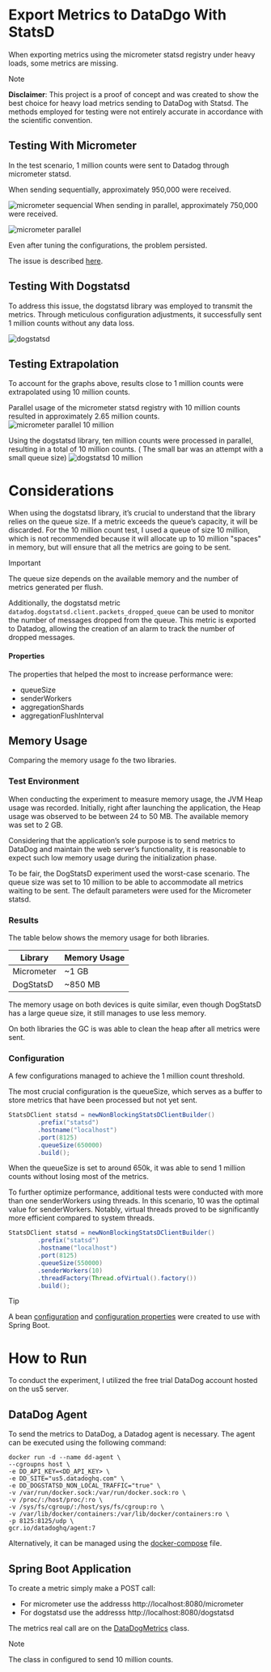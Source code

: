 # Export Metrics to DataDgo With StatsD

When exporting metrics using the micrometer statsd registry under heavy loads, some metrics are missing.

> [!NOTE]
> **Disclaimer**: This project is a proof of concept and was created to show the best choice for heavy load metrics
> sending to DataDog with Statsd. The methods employed for testing were not entirely accurate in accordance with the scientific convention.

## Testing With Micrometer

In the test scenario, 1 million counts were sent to Datadog through micrometer statsd.

When sending sequentially, approximately 950,000 were received.

![micrometer sequencial](micrometer-sequencial.png)
When sending in parallel, approximately 750,000 were received.

![micrometer parallel](micrometer-parallel.png)

Even after tuning the configurations, the problem persisted.

The issue is described [here](https://github.com/micrometer-metrics/micrometer/issues/2908).

## Testing With Dogstatsd

To address this issue, the dogstatsd library was employed to transmit the metrics. Through meticulous configuration
adjustments, it successfully sent 1 million counts without any data loss.

![dogstatsd](dogstatsd.png)

## Testing Extrapolation

To account for the graphs above, results close to 1 million counts were extrapolated using 10 million counts.

Parallel usage of the micrometer statsd registry with 10 million counts resulted in approximately 2.65 million counts.
![micrometer parallel 10 million](micrometer-10million.png)

Using the dogstatsd library, ten million counts were processed in parallel, resulting in a total of 10 million counts. (
The small bar was an attempt with a small queue size)
![dogstatsd 10 million](dogstatsd-10million.png)

# Considerations

When using the dogstatsd library, it’s crucial to understand that the library relies on the queue size. If a metric
exceeds the queue’s capacity, it will be discarded.
For the 10 million count test, I used a queue of size 10 million, which is not recommended because it will allocate up
to 10 million "spaces" in memory, but will ensure that all the metrics are going to be sent.

> [!IMPORTANT]
> The queue size depends on the available memory and the number of metrics generated per flush.

Additionally, the dogstatsd metric `datadog.dogstatsd.client.packets_dropped_queue` can be used to monitor the number of
messages dropped from the queue. This metric is exported to Datadog, allowing the creation of an alarm to track the
number of dropped messages.

#### Properties

The properties that helped the most to increase performance were:

- queueSize
- senderWorkers
- aggregationShards
- aggregationFlushInterval

## Memory Usage

Comparing the memory usage fo the two libraries.

### Test Environment

When conducting the experiment to measure memory usage, the JVM Heap usage was recorded. Initially, right after
launching the application, the Heap usage was observed to be between 24 to 50 MB. The available memory was set to 2 GB.

Considering that the application’s sole purpose is to send metrics to DataDog and maintain the web server’s
functionality, it is reasonable to expect such low memory usage during the initialization phase.

To be fair, the DogStatsD experiment used the worst-case scenario. The queue size was set to 10 million to be able to
accommodate all metrics waiting to be sent. The default parameters were used for the Micrometer statsd.

### Results

The table below shows the memory usage for both libraries.

| Library    | Memory Usage |
|------------|--------------|
| Micrometer | ~1 GB        |
| DogStatsD  | ~850 MB      |

The memory usage on both devices is quite similar, even though DogStatsD has a large queue size, it still manages to use
less memory.

On both libraries the GC is was able to clean the heap after all metrics were sent.

### Configuration

A few configurations managed to achieve the 1 million count threshold.

The most crucial configuration is the queueSize, which serves as a buffer to store metrics that have been processed but
not yet sent.

```java
StatsDClient statsd = newNonBlockingStatsDClientBuilder()
        .prefix("statsd")
        .hostname("localhost")
        .port(8125)
        .queueSize(650000)
        .build();
```

When the queueSize is set to around 650k, it was able to send 1 million counts without losing most of the metrics.

To further optimize performance, additional tests were conducted with more than one senderWorkers using threads. In this
scenario, 10 was the optimal value for senderWorkers. Notably, virtual threads proved to be significantly more efficient
compared to system threads.

```java
StatsDClient statsd = newNonBlockingStatsDClientBuilder()
        .prefix("statsd")
        .hostname("localhost")
        .port(8125)
        .queueSize(550000)
        .senderWorkers(10)
        .threadFactory(Thread.ofVirtual().factory())
        .build();
```

> [!TIP]
> A bean [configuration](src/main/java/com/magnus/datadog_metrics_test/config/DogStatsDConfig.java)
> and [configuration properties](src/main/java/com/magnus/datadog_metrics_test/config/DogStatsDProperties.java) were
> created to use with Spring Boot.

# How to Run

To conduct the experiment, I utilized the free trial DataDog account hosted on the us5 server.

## DataDog Agent

To send the metrics to DataDog, a Datadog agent is necessary. The agent can be executed using the following command:

```shell
docker run -d --name dd-agent \
--cgroupns host \
-e DD_API_KEY=<DD_API_KEY> \
-e DD_SITE="us5.datadoghq.com" \
-e DD_DOGSTATSD_NON_LOCAL_TRAFFIC="true" \
-v /var/run/docker.sock:/var/run/docker.sock:ro \
-v /proc/:/host/proc/:ro \
-v /sys/fs/cgroup/:/host/sys/fs/cgroup:ro \
-v /var/lib/docker/containers:/var/lib/docker/containers:ro \
-p 8125:8125/udp \
gcr.io/datadoghq/agent:7
```

Alternatively, it can be managed using the [docker-compose](docker-compose.yml) file.

## Spring Boot Application

To create a metric simply make a POST call:

- For micrometer use the addresss http://localhost:8080/micrometer
- For dogstatsd use the addresss http://localhost:8080/dogstatsd

The metrics real call are on
the [DataDogMetrics](src/main/java/com/magnus/datadog_metrics_test/metrics/DatadogMetrics.java) class.

> [!NOTE]
> The class in configured to send 10 million counts.


